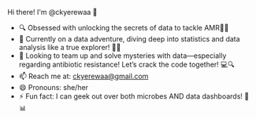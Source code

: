 Hi there! I'm @ckyerewaa 👋
- 🔍 Obsessed with unlocking the secrets of data to tackle AMR🧬🔢
- 🌱 Currently on a data adventure, diving deep into statistics and data analysis like a true explorer! 🛶✨
- 🤝 Looking to team up and solve mysteries with data—especially regarding antibiotic resistance! Let’s crack the code together! 💻🔍
- 📫 Reach me at: ckyerewaa@gmail.com 
- 😄 Pronouns: she/her
- ⚡ Fun fact: I can geek out over both microbes AND data dashboards! 🦠📊

<!---
ckyerewaa/ckyerewaa is a ✨ special ✨ repository because its `README.md` (this file) appears on your GitHub profile.
You can click the Preview link to take a look at your changes.
--->

